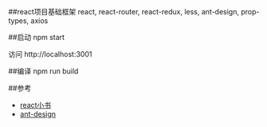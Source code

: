 ##react项目基础框架
react, react-router, react-redux, less, ant-design, prop-types, axios

##启动
npm start

访问 http://localhost:3001

##编译
npm run build

##参考

* [react小书](http://huziketang.mangojuice.top/books/react/) 
* [ant-design](https://ant.design/docs/react/introduce-cn)